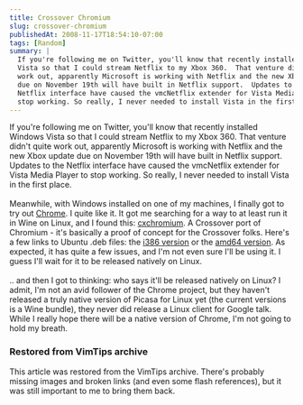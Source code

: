 ```yaml
---
title: Crossover Chromium
slug: crossover-chromium
publishedAt: 2008-11-17T18:54:10-07:00
tags: [Random]
summary: |
  If you're following me on Twitter, you'll know that recently installed Windows
  Vista so that I could stream Netflix to my Xbox 360.  That venture didn't quite
  work out, apparently Microsoft is working with Netflix and the new Xbox update
  due on November 19th will have built in Netflix support.  Updates to the
  Netflix interface have caused the vmcNetflix extender for Vista Media Player to
  stop working. So really, I never needed to install Vista in the first place.
---
```

If you're following me on Twitter, you'll know that recently installed Windows
Vista so that I could stream Netflix to my Xbox 360.  That venture didn't quite
work out, apparently Microsoft is working with Netflix and the new Xbox update
due on November 19th will have built in Netflix support.  Updates to the
Netflix interface have caused the vmcNetflix extender for Vista Media Player to
stop working. So really, I never needed to install Vista in the first place.<br
/><br />
 Meanwhile, with Windows installed on one of my machines, I finally
got to try out <a href="http://www.google.com/chrome">Chrome</a>.  I quite like
it.  It got me searching for a way to at least run it in Wine on Linux, and I
found this: <a
href='http://media.codeweavers.com/pub/crossover/chromium/cxchromium_0.9.0-1_i386.deb'>cxchromium</a>.
A Crossover port of Chromium - it's basically a proof of concept for the
Crossover folks.  Here's a few links to Ubuntu .deb files: the <a
href='http://media.codeweavers.com/pub/crossover/chromium/cxchromium_0.9.0-1_i386.deb'>i386
version</a> or the <a
href='http://media.codeweavers.com/pub/crossover/chromium/ia32-cxchromium_0.9.0-1_amd64.deb'>amd64
version</a>.  As expected, it has quite a few issues, and I'm not even sure
I'll be using it.  I guess I'll wait for it to be released natively on Linux.
<br><br>
 .. and then I got to thinking: who says it'll be released natively
on Linux?  I admit, I'm not an avid follower of the Chrome project, but they
haven't released a truly native version of Picasa for Linux yet (the current
versions is a Wine bundle), they never did release a Linux client for Google
talk.  While I really hope there will be a native version of Chrome, I'm not
going to hold my breath.

<div class="restored-from-archive">
  <h3>Restored from VimTips archive</h3>
  <p>
  This article was restored from the VimTips archive. There's probably
  missing images and broken links (and even some flash references), but it
  was still important to me to bring them back.
  </p>
</div>
